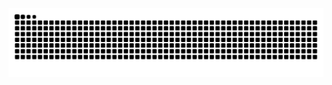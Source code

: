 <picture>
  <source media="(prefers-color-scheme: dark)" srcset="https://raw.githubusercontent.com/danilinkp/danilinkp/output/github-contribution-grid-snake-dark.svg">
  <source media="(prefers-color-scheme: light)" srcset="https://raw.githubusercontent.com/danilinkp/danilinkp/output/github-contribution-grid-snake.svg">
  <img alt="github contribution grid snake animation" src="https://raw.githubusercontent.com/danilinkp/danilinkp/output/github-contribution-grid-snake.svg">
</picture>

